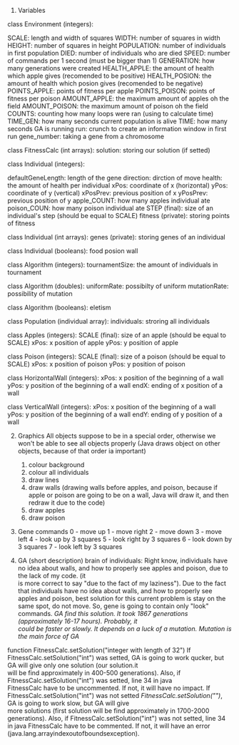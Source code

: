 1) Variables

class Environment (integers):

SCALE: length and width of squares
WIDTH: number of squares in width
HEIGHT: number of squares in height
POPULATION: number of individuals in first population
DIED: number of individuals who are died 
SPEED: number of commands per 1 second (must be bigger than 1)
GENERATION: how many generations were created
HEALTH_APPLE: the amount of health which apple gives (recomended to be positive)
HEALTH_POSION: the amount of health which posion gives (recomended to be negative)
POINTS_APPLE: points of fitness per apple
POINTS_POISON: points of fitness per poison
AMOUNT_APPLE: the maximum amount of apples oh the field
AMOUNT_POISON: the maximum amount of poison oh the field
COUNTS: counting how many loops were ran (using to calculate time)
TIME_GEN: how many seconds current population is alive
TIME: how many seconds GA is running
run: crunch to create an information window in first run
gene_number: taking a gene from a chromosome

class FitnessCalc (int arrays):
solution: storing our solution (if setted)

class Individual (integers):

defaultGeneLength: length of the gene
direction: dirction of move
health: the amount of health per individual
xPos: coordinate of x (horizontal)
yPos: coordinate of y (vertical)
xPosPrev: previous position of x
yPosPrev: previous position of y
apple_COUNT: how many apples individual ate
poison_COUN: how many poison individual ate
STEP (final): size of an individual's step (should be equal to SCALE)
fitness (private): storing points of fitness

class Individual (int arrays):
genes (private): storing genes of an individual 

class Individual (booleans):
food
posion
wall

class Algorithm (integers):
tournamentSize: the amount of individuals in tournament

class Algorithm (doubles):
uniformRate: possibilty of uniform
mutationRate: possibility of mutation

class Algorithm (booleans):
eletism

class Population (individual array):
individuals: stroring all individuals

class Apples (integers):
SCALE (final): size of an apple (should be equal to SCALE)
xPos: x position of apple
yPos: y position of apple

class Poison (integers):
SCALE (final): size of a poison (should be equal to SCALE)
xPos: x position of poison
yPos: y position of poison

class HorizontalWall (integers):
xPos: x position of the beginning of a wall
yPos: y position of the beginning of a wall
endX: ending of x position of a wall

class VerticalWall (integers):
xPos: x position of the beginning of a wall
yPos: y position of the beginning of a wall
endY: ending of y position of a wall

2) Graphics
All objects suppose to be in a special order, otherwise we won't be able to see all objects properly
(Java draws object on other objects, because of that order ia important)
	1) colour background
	2) colour all individuals
	3) draw lines
	4) draw walls (drawing walls before apples, and poison, because if apple or poison are going to be on a wall, Java will draw it, 
	and then redraw it due to the code)
	5) draw apples
	6) draw poison

3) Gene commands
0 - move up
1 - move right
2 - move down
3 - move left
4 - look up by 3 squares
5 - look right by 3 squares
6 - look down by 3 squares
7 - look left by 3 squares

4) GA (short description)
brain of individuals:
	Right know, individuals have no idea about walls, and how to properly see apples and poison, due to the lack of my code. (it 	
	is more correct to say "due to the fact of my laziness"). Due to the fact that individuals have no idea about walls, and how to 
	properly see apples and poison, best solution for this current problem is stay on the same spot, do not move. So, gene is going 
	to contain only "look" commands. *GA find this solution. It took 1867 generations (approximately 16-17 hours). Probably, it    	
	could be faster or slowly. It depends on a luck of a mutation. Mutation is the main force of GA*

function FitnessCalc.setSolution("integer with length of 32")
	If FitnessCalc.setSolution("int") was setted, GA is going to work qucker, but GA will give only one solution (our solution.it 	
	will be find approximately in 400-500 generations). Also, if FitnessCalc.setSolution("int") was setted, line 34 in java 	
	FitnessCalc have to be uncommented. If not, it will have no impact.
	If FitnessCalc.setSolution("int") was not setted *FitnessCalc.setSolution("")*, GA is going to work slow, but GA will give 	
	more solutions (first solution will be find approximately in 1700-2000 generations). Also, if FitnessCalc.setSolution("int") was 
	not setted, line 34 in java FitnessCalc have to be commented. If not, it will have an error      				
	(java.lang.arrayindexoutofboundsexception).







































